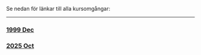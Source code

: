 Se nedan för länkar till alla kursomgångar:
<hr>
<div class='workshop-list'>
<h3><a href='https://wcs-umea.github.io/kursledarutbildning-steg1/0000/'>1999 Dec</a></h3><h3><a href='https://wcs-umea.github.io/kursledarutbildning-steg1/2510/'>2025 Oct</a></h3></div>
